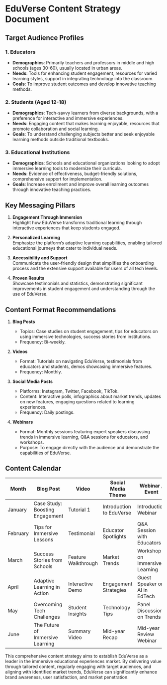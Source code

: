# EduVerse Content Strategy Document

## Target Audience Profiles

### 1. Educators 
- **Demographics**: Primarily teachers and professors in middle and high schools (ages 30-60), usually located in urban areas.
- **Needs**: Tools for enhancing student engagement, resources for varied learning styles, support in integrating technology into the classroom.
- **Goals**: To improve student outcomes and develop innovative teaching methods.

### 2. Students (Aged 12-18)
- **Demographics**: Tech-savvy learners from diverse backgrounds, with a preference for interactive and immersive experiences.
- **Needs**: Engaging content that makes learning enjoyable, resources that promote collaboration and social learning.
- **Goals**: To understand challenging subjects better and seek enjoyable learning methods outside traditional textbooks.

### 3. Educational Institutions 
- **Demographics**: Schools and educational organizations looking to adopt immersive learning tools to modernize their curricula.
- **Needs**: Evidence of effectiveness, budget-friendly solutions, comprehensive support for implementation.
- **Goals**: Increase enrollment and improve overall learning outcomes through innovative teaching practices.

## Key Messaging Pillars

1. **Engagement Through Immersion**  
   Highlight how EduVerse transforms traditional learning through interactive experiences that keep students engaged.

2. **Personalized Learning**  
   Emphasize the platform’s adaptive learning capabilities, enabling tailored educational journeys that cater to individual needs.

3. **Accessibility and Support**  
   Communicate the user-friendly design that simplifies the onboarding process and the extensive support available for users of all tech levels.

4. **Proven Results**  
   Showcase testimonials and statistics, demonstrating significant improvements in student engagement and understanding through the use of EduVerse.

## Content Format Recommendations

1. **Blog Posts**  
   - Topics: Case studies on student engagement, tips for educators on using immersive technologies, success stories from institutions.
   - Frequency: Bi-weekly.

2. **Videos**  
   - Format: Tutorials on navigating EduVerse, testimonials from educators and students, demos showcasing immersive features.
   - Frequency: Monthly.

3. **Social Media Posts**  
   - Platforms: Instagram, Twitter, Facebook, TikTok.  
   - Content: Interactive polls, infographics about market trends, updates on new features, engaging questions related to learning experiences.
   - Frequency: Daily postings.

4. **Webinars**  
   - Format: Monthly sessions featuring expert speakers discussing trends in immersive learning, Q&A sessions for educators, and workshops.
   - Purpose: To engage directly with the audience and demonstrate the capabilities of EduVerse.

## Content Calendar

| Month      | Blog Post                       | Video          | Social Media Theme        | Webinar / Event               |
|------------|----------------------------------|----------------|---------------------------|-------------------------------|
| January    | Case Study: Boosting Engagement | Tutorial 1     | Introduction to EduVerse  | Introduction Webinar           |
| February   | Tips for Immersive Lessons      | Testimonial     | Educator Spotlights       | Q&A Session with Educators    |
| March      | Success Stories from Schools     | Feature Walkthrough | Market Trends            | Workshop on Immersive Learning |
| April      | Adaptive Learning in Action      | Interactive Demo| Engagement Strategies      | Guest Speaker on AI in EdTech  |
| May        | Overcoming Tech Challenges       | Student Insights| Technology Tips           | Panel Discussion on Trends     |
| June       | The Future of Immersive Learning | Summary Video  | Mid-year Recap            | Mid-year Review Webinar        |

This comprehensive content strategy aims to establish EduVerse as a leader in the immersive educational experiences market. By delivering value through tailored content, regularly engaging with target audiences, and aligning with identified market trends, EduVerse can significantly enhance brand awareness, user satisfaction, and market penetration.